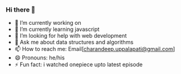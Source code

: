 ### Hi there 👋

<!--
**charandeep-U/charandeep-U** is a ✨ _special_ ✨ repository because its `README.md` (this file) appears on your GitHub profile.

Here are some ideas to get you started:-->
<!-- - 👯 I’m looking to collaborate on ... -->

- 🔭 I’m currently working on 
- 🌱 I’m currently learning javascript
- 🤔 I’m looking for help with web development
- 💬 Ask me about data structures and algorithms
- 📫 How to reach me: Email[charandeep.uppalapati@gmail.com]
- 😄 Pronouns: he/his
- ⚡ Fun fact: i watched onepiece upto latest episode


